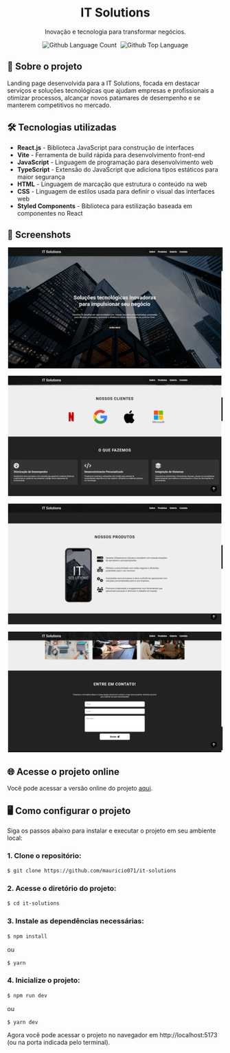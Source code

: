 <div align="center"> <h1>IT Solutions</h1> </div>

<p align="center">Inovação e tecnologia para transformar negócios.</p>

<p align="center">
  <img alt="Github Language Count" src="https://img.shields.io/github/languages/count/mauricio071/it-solutions?color=00bfa6">
  <img width="1" />
  <img alt="Github Top Language" src="https://img.shields.io/github/languages/top/mauricio071/it-solutions?color=00bfa6">
</p>

## 📝 Sobre o projeto

Landing page desenvolvida para a IT Solutions, focada em destacar serviços e soluções tecnológicas que ajudam empresas e profissionais a otimizar processos, alcançar novos patamares de desempenho e se manterem competitivos no mercado.

## 🛠 Tecnologias utilizadas

-   **React.js** - Biblioteca JavaScript para construção de interfaces
-   **Vite** - Ferramenta de build rápida para desenvolvimento front-end
-   **JavaScript** - Linguagem de programação para desenvolvimento web
-   **TypeScript** - Extensão do JavaScript que adiciona tipos estáticos para maior segurança
-   **HTML** - Linguagem de marcação que estrutura o conteúdo na web
-   **CSS** - Linguagem de estilos usada para definir o visual das interfaces web
-   **Styled Components** - Biblioteca para estilização baseada em componentes no React

## 📸 Screenshots

<p align="center">
  <img src="./src/assets/readme-img/img-1.png" alt="Preview-Screens-1" width="500" >
</p>

<p align="center">
  <img src="./src/assets/readme-img/img-2.png" alt="Preview-Screens-2" width="500" >
</p>

<p align="center">
  <img src="./src/assets/readme-img/img-3.png" alt="Preview-Screens-3" width="500" >
</p>

<p align="center">
  <img src="./src/assets/readme-img/img-4.png" alt="Preview-Screens-4" width="500" >
</p>

## 🌐 Acesse o projeto online
Você pode acessar a versão online do projeto [aqui](https://it-solutions-ma.vercel.app/).

## 🖥️ Como configurar o projeto

Siga os passos abaixo para instalar e executar o projeto em seu ambiente local:

### 1. Clone o repositório:

```bash
$ git clone https://github.com/mauricio071/it-solutions
```

### 2. Acesse o diretório do projeto:

```bash
$ cd it-solutions
```

### 3. Instale as dependências necessárias:

```bash
$ npm install
```
ou

```bash
$ yarn
```

### 4. Inicialize o projeto:

```bash 
$ npm run dev
```
ou

```bash 
$ yarn dev
```
Agora você pode acessar o projeto no navegador em http://localhost:5173 (ou na porta indicada pelo terminal).
